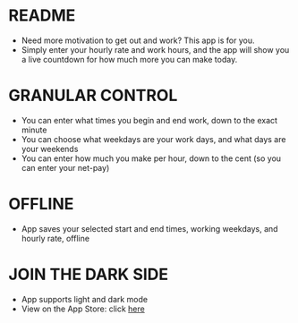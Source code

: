 # README
- Need more motivation to get out and work? This app is for you.
- Simply enter your hourly rate and work hours, and the app will show you a live countdown for how much more you can make today.
# GRANULAR CONTROL
- You can enter what times you begin and end work, down to the exact minute
- You can choose what weekdays are your work days, and what days are your weekends
- You can enter how much you make per hour, down to the cent (so you can enter your net-pay)
# OFFLINE
- App saves your selected start and end times, working weekdays, and hourly rate, offline
# JOIN THE DARK SIDE
- App supports light and dark mode
- View on the App Store: click [here](https://apps.apple.com/us/developer/daniel-springer/id1402417666)